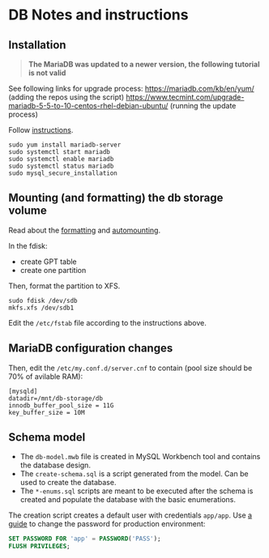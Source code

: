 # DB Notes and instructions

## Installation

> **The MariaDB was updated to a newer version, the following tutorial is not valid**

See following links for upgrade process:
<https://mariadb.com/kb/en/yum/> (adding the repos using the script)
<https://www.tecmint.com/upgrade-mariadb-5-5-to-10-centos-rhel-debian-ubuntu/> (running the update process)

Follow [instructions](https://linuxize.com/post/install-mariadb-on-centos-7/).

```shell
sudo yum install mariadb-server
sudo systemctl start mariadb
sudo systemctl enable mariadb
sudo systemctl status mariadb
sudo mysql_secure_installation
```

## Mounting (and formatting) the db storage volume

Read about the [formatting](https://kwilson.io/blog/format-a-linux-disk-as-ext4-from-the-command-line/) and [automounting](https://codingbee.net/rhcsa/rhcsa-mounting-a-partition).

In the fdisk:

* create GPT table
* create one partition

Then, format the partition to XFS.

```shell
sudo fdisk /dev/sdb
mkfs.xfs /dev/sdb1
```

Edit the `/etc/fstab` file according to the instructions above.

## MariaDB configuration changes

Then, edit the `/etc/my.conf.d/server.cnf` to contain (pool size should be 70% of avilable RAM):

```text
[mysqld]
datadir=/mnt/db-storage/db
innodb_buffer_pool_size = 11G
key_buffer_size = 10M
```

## Schema model

* The `db-model.mwb` file is created in MySQL Workbench tool and contains the database design.
* The `create-schema.sql` is a script generated from the model. Can be used to create the database.
* The `*-enums.sql` scripts are meant to be executed after the schema is created and populate the database with the basic enumerations.

The creation script creates a default user with credentials `app/app`. Use [a guide](https://linuxize.com/post/how-to-change-mysql-user-password/) to change the password for production environment:

```sql
SET PASSWORD FOR 'app' = PASSWORD('PASS');
FLUSH PRIVILEGES;
```
